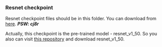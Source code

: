 ### Resnet checkpoint 
Resnet checkpoint files should be in this folder. You can download from [here](https://pan.baidu.com/s/175XSH2LIrRU2YJ9FwJGIrg).
***PSW: cj8r***

Actually, this checkpoint is the pre-trained model - resnet_v1_50. So you also can visit [this repository](https://github.com/tensorflow/models/tree/master/official/resnet)  and download resnet_v1_50.